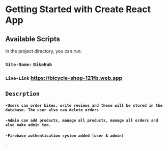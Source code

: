 # Getting Started with Create React App

## Available Scripts

In the project directory, you can run:


### `Site-Name:`  `BikeHub`
   

### `Live-Link` https://bicycle-shop-121fb.web.app



## `Descrption`
#### `-Users can order bikes, write reviews and these will be stored in the database. The user also can delete orders`
#### `-Admin can add products, manage all products, manage all orders and also make admin too. `
#### `-Firebase authentication system added (user & admin)`
`
